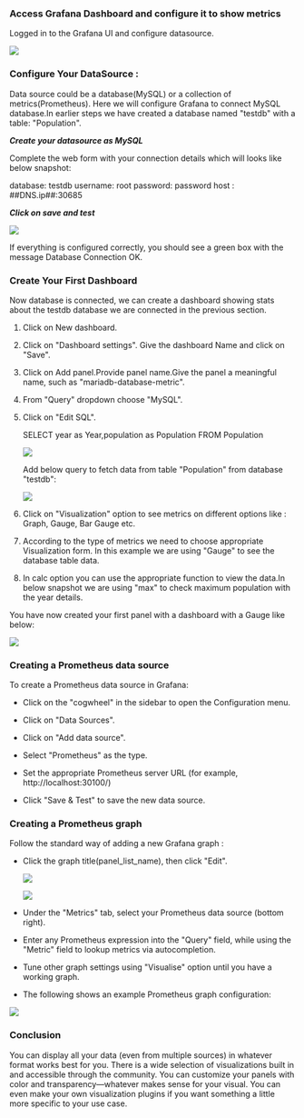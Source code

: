 
### Access Grafana Dashboard and configure it to show metrics

Logged in to the Grafana UI and configure datasource.

![](_images/dashboard.png)

### Configure Your DataSource :

Data source could be a database(MySQL) or a collection of metrics(Prometheus).
Here we will configure Grafana to connect MySQL database.In earlier steps we have created a database named "testdb" with a table: "Population".

***Create your datasource as MySQL***

 Complete the web form with your connection details which will looks like below snapshot:
 
 database: testdb 
 username: root 
 password: password 
 host : ##DNS.ip##:30685 

***Click on save and test***

 ![](_images/mysql-datasource-connection.PNG)


If everything is configured correctly, you should see a green box with the message Database Connection OK.



### Create Your First Dashboard

Now database is connected, we can create a dashboard showing stats about the testdb database we are connected in the previous section.

1. Click on New dashboard.

2. Click on "Dashboard settings". Give the dashboard Name and click on "Save".

3. Click on Add panel.Provide panel name.Give the panel a meaningful name, such as "mariadb-database-metric". 

4. From "Query" dropdown choose "MySQL".

5. Click on "Edit SQL".
   
   SELECT
     year as Year,population as Population
   FROM Population

   ![](_images/edit-sql.png)
   
   Add below query to fetch data from table "Population" from database "testdb":
   
   ![](_images/query-db-to-get-metrics.png)

6. Click on "Visualization" option to see metrics on different options like : Graph, Gauge, Bar Gauge etc.

7. According to the type of metrics we need to choose appropriate Visualization form. In this example we are using "Gauge" to see the database table data.

8. In calc option you can use the appropriate function to view the data.In below snapshot we are using "max" to check maximum population with the year details.

You have now created your first panel with a dashboard with a Gauge like below:


![](_images/mariadb-gauge-db-metrics-max-population.png)



### Creating a Prometheus data source

To create a Prometheus data source in Grafana:

- Click on the "cogwheel" in the sidebar to open the Configuration menu.

- Click on "Data Sources".

- Click on "Add data source".

- Select "Prometheus" as the type.

- Set the appropriate Prometheus server URL (for example, http://localhost:30100/)

- Click "Save & Test" to save the new data source.
  

###  Creating a Prometheus graph

Follow the standard way of adding a new Grafana graph :

-  Click the graph title(panel_list_name), then click "Edit".

   
   ![](_images/Dashboard-name-setting.png)
   
   
   ![](_images/panel_list_name.png)


- Under the "Metrics" tab, select your Prometheus data source (bottom right).


- Enter any Prometheus expression into the "Query" field, while using the "Metric" field to lookup metrics via autocompletion.
  

- Tune other graph settings using "Visualise" option until you have a working graph.


- The following shows an example Prometheus graph configuration:

![](_images/metric-for-global-status-commands-total.png)


### Conclusion 
You can display all your data (even from multiple sources) in whatever format works best for you. There is a wide selection of visualizations built in and accessible through the community. You can customize your panels with color and transparency—whatever makes sense for your visual. You can even make your own visualization plugins if you want something a little more specific to your use case.

